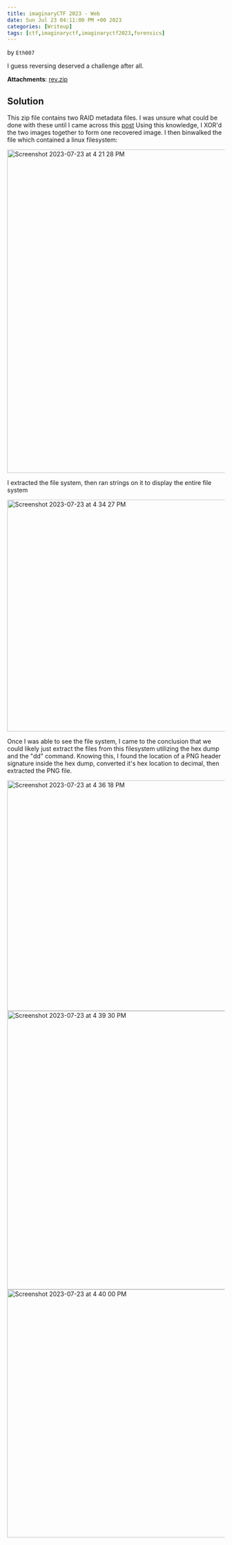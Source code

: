```yaml
---
title: imaginaryCTF 2023 - Web
date: Sun Jul 23 04:11:00 PM +00 2023
categories: [Writeup]
tags: [ctf,imaginaryctf,imaginaryctf2023,forensics]
---
```

by `Eth007`

I guess reversing deserved a challenge after all.

**Attachments**: [rev.zip](https://imaginaryctf.org/r/LbqcK#rev.zip)

## Solution

This zip file contains two RAID metadata files. I was unsure what could be done with these until I came across this [post](https://blog.bi0s.in/2020/02/09/Forensics/RR-HackTM/)
Using this knowledge, I XOR'd the two images together to form one recovered image. I then binwalked the file which contained a linux filesystem:

<img width="748" alt="Screenshot 2023-07-23 at 4 21 28 PM" src="https://github.com/alhumaw/alhumaw.github.io/assets/108152211/939bf4f3-d94a-474f-9098-dc912b3b0384">

I extracted the file system, then ran strings on it to display the entire file system

<img width="536" alt="Screenshot 2023-07-23 at 4 34 27 PM" src="https://github.com/alhumaw/alhumaw.github.io/assets/108152211/e46eb653-a4a9-484f-b067-a00ca925e804">


Once I was able to see the file system, I came to the conclusion that we could likely just extract the files from this filesystem utilizing the hex dump and the "dd" command.
Knowing this, I found the location of a PNG header signature inside the hex dump, converted it's hex location to decimal, then extracted the PNG file.

<img width="533" alt="Screenshot 2023-07-23 at 4 36 18 PM" src="https://github.com/alhumaw/alhumaw.github.io/assets/108152211/05da3423-2eb2-40c9-b160-183c1912a826">

<img width="644" alt="Screenshot 2023-07-23 at 4 39 30 PM" src="https://github.com/alhumaw/alhumaw.github.io/assets/108152211/0657f346-4a6c-4849-bdbc-72f8a70cfa8f">

<img width="574" alt="Screenshot 2023-07-23 at 4 40 00 PM" src="https://github.com/alhumaw/alhumaw.github.io/assets/108152211/3ed17ed1-8c7e-466b-984a-f2791321d8f1">

